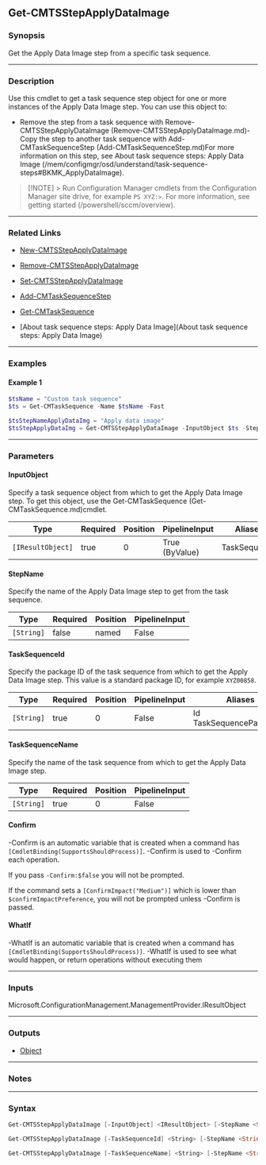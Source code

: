 Get-CMTSStepApplyDataImage
--------------------------




### Synopsis
Get the Apply Data Image step from a specific task sequence.



---


### Description

Use this cmdlet to get a task sequence step object for one or more instances of the Apply Data Image step. You can use this object to:



- Remove the step from a task sequence with Remove-CMTSStepApplyDataImage (Remove-CMTSStepApplyDataImage.md)- Copy the step to another task sequence with Add-CMTaskSequenceStep (Add-CMTaskSequenceStep.md)For more information on this step, see About task sequence steps: Apply Data Image (/mem/configmgr/osd/understand/task-sequence-steps#BKMK_ApplyDataImage).



> [!NOTE] > Run Configuration Manager cmdlets from the Configuration Manager site drive, for example `PS XYZ:>`. For more information, see getting started (/powershell/sccm/overview).



---


### Related Links
* [New-CMTSStepApplyDataImage](New-CMTSStepApplyDataImage)



* [Remove-CMTSStepApplyDataImage](Remove-CMTSStepApplyDataImage)



* [Set-CMTSStepApplyDataImage](Set-CMTSStepApplyDataImage)



* [Add-CMTaskSequenceStep](Add-CMTaskSequenceStep)



* [Get-CMTaskSequence](Get-CMTaskSequence)



* [About task sequence steps: Apply Data Image](About task sequence steps: Apply Data Image)





---


### Examples
#### Example 1
```PowerShell
$tsName = "Custom task sequence"
$ts = Get-CMTaskSequence -Name $tsName -Fast

$tsStepNameApplyDataImg = "Apply data image"
$tsStepApplyDataImg = Get-CMTSStepApplyDataImage -InputObject $ts -StepName $tsStepNameApplyDataImg
```



---


### Parameters
#### **InputObject**

Specify a task sequence object from which to get the Apply Data Image step. To get this object, use the Get-CMTaskSequence (Get-CMTaskSequence.md)cmdlet.






|Type             |Required|Position|PipelineInput |Aliases     |
|-----------------|--------|--------|--------------|------------|
|`[IResultObject]`|true    |0       |True (ByValue)|TaskSequence|



#### **StepName**

Specify the name of the Apply Data Image step to get from the task sequence.






|Type      |Required|Position|PipelineInput|
|----------|--------|--------|-------------|
|`[String]`|false   |named   |False        |



#### **TaskSequenceId**

Specify the package ID of the task sequence from which to get the Apply Data Image step. This value is a standard package ID, for example `XYZ00858`.






|Type      |Required|Position|PipelineInput|Aliases                     |
|----------|--------|--------|-------------|----------------------------|
|`[String]`|true    |0       |False        |Id<br/>TaskSequencePackageId|



#### **TaskSequenceName**

Specify the name of the task sequence from which to get the Apply Data Image step.






|Type      |Required|Position|PipelineInput|
|----------|--------|--------|-------------|
|`[String]`|true    |0       |False        |



#### **Confirm**
-Confirm is an automatic variable that is created when a command has ```[CmdletBinding(SupportsShouldProcess)]```.
-Confirm is used to -Confirm each operation.

If you pass ```-Confirm:$false``` you will not be prompted.


If the command sets a ```[ConfirmImpact("Medium")]``` which is lower than ```$confirmImpactPreference```, you will not be prompted unless -Confirm is passed.

#### **WhatIf**
-WhatIf is an automatic variable that is created when a command has ```[CmdletBinding(SupportsShouldProcess)]```.
-WhatIf is used to see what would happen, or return operations without executing them


---


### Inputs
Microsoft.ConfigurationManagement.ManagementProvider.IResultObject





---


### Outputs
* [Object](https://learn.microsoft.com/en-us/dotnet/api/System.Object)






---


### Notes




---


### Syntax
```PowerShell
Get-CMTSStepApplyDataImage [-InputObject] <IResultObject> [-StepName <String>] [-Confirm] [-WhatIf] [<CommonParameters>]
```
```PowerShell
Get-CMTSStepApplyDataImage [-TaskSequenceId] <String> [-StepName <String>] [-Confirm] [-WhatIf] [<CommonParameters>]
```
```PowerShell
Get-CMTSStepApplyDataImage [-TaskSequenceName] <String> [-StepName <String>] [-Confirm] [-WhatIf] [<CommonParameters>]
```

